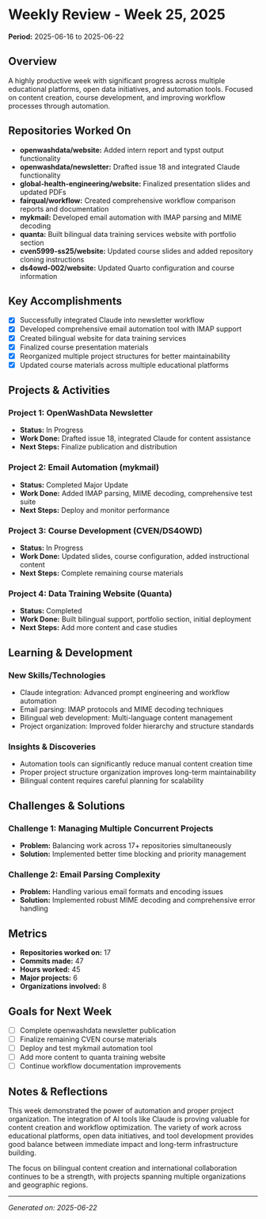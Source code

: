 # Weekly Review - Week 25, 2025

**Period:** 2025-06-16 to 2025-06-22

## Overview

A highly productive week with significant progress across multiple educational platforms, open data initiatives, and automation tools. Focused on content creation, course development, and improving workflow processes through automation.

## Repositories Worked On

- **openwashdata/website:** Added intern report and typst output functionality
- **openwashdata/newsletter:** Drafted issue 18 and integrated Claude functionality
- **global-health-engineering/website:** Finalized presentation slides and updated PDFs
- **fairqual/workflow:** Created comprehensive workflow comparison reports and documentation
- **mykmail:** Developed email automation with IMAP parsing and MIME decoding
- **quanta:** Built bilingual data training services website with portfolio section
- **cven5999-ss25/website:** Updated course slides and added repository cloning instructions
- **ds4owd-002/website:** Updated Quarto configuration and course information

## Key Accomplishments

- [x] Successfully integrated Claude into newsletter workflow
- [x] Developed comprehensive email automation tool with IMAP support
- [x] Created bilingual website for data training services
- [x] Finalized course presentation materials
- [x] Reorganized multiple project structures for better maintainability
- [x] Updated course materials across multiple educational platforms

## Projects & Activities

### Project 1: OpenWashData Newsletter
- **Status:** In Progress
- **Work Done:** Drafted issue 18, integrated Claude for content assistance
- **Next Steps:** Finalize publication and distribution

### Project 2: Email Automation (mykmail)
- **Status:** Completed Major Update
- **Work Done:** Added IMAP parsing, MIME decoding, comprehensive test suite
- **Next Steps:** Deploy and monitor performance

### Project 3: Course Development (CVEN/DS4OWD)
- **Status:** In Progress
- **Work Done:** Updated slides, course configuration, added instructional content
- **Next Steps:** Complete remaining course materials

### Project 4: Data Training Website (Quanta)
- **Status:** Completed
- **Work Done:** Built bilingual support, portfolio section, initial deployment
- **Next Steps:** Add more content and case studies

## Learning & Development

### New Skills/Technologies
- Claude integration: Advanced prompt engineering and workflow automation
- Email parsing: IMAP protocols and MIME decoding techniques
- Bilingual web development: Multi-language content management
- Project organization: Improved folder hierarchy and structure standards

### Insights & Discoveries
- Automation tools can significantly reduce manual content creation time
- Proper project structure organization improves long-term maintainability
- Bilingual content requires careful planning for scalability

## Challenges & Solutions

### Challenge 1: Managing Multiple Concurrent Projects
- **Problem:** Balancing work across 17+ repositories simultaneously
- **Solution:** Implemented better time blocking and priority management

### Challenge 2: Email Parsing Complexity
- **Problem:** Handling various email formats and encoding issues
- **Solution:** Implemented robust MIME decoding and comprehensive error handling

## Metrics

- **Repositories worked on:** 17
- **Commits made:** 47
- **Hours worked:** 45
- **Major projects:** 6
- **Organizations involved:** 8

## Goals for Next Week

- [ ] Complete openwashdata newsletter publication
- [ ] Finalize remaining CVEN course materials
- [ ] Deploy and test mykmail automation tool
- [ ] Add more content to quanta training website
- [ ] Continue workflow documentation improvements

## Notes & Reflections

This week demonstrated the power of automation and proper project organization. The integration of AI tools like Claude is proving valuable for content creation and workflow optimization. The variety of work across educational platforms, open data initiatives, and tool development provides good balance between immediate impact and long-term infrastructure building.

The focus on bilingual content creation and international collaboration continues to be a strength, with projects spanning multiple organizations and geographic regions.

---

*Generated on: 2025-06-22*